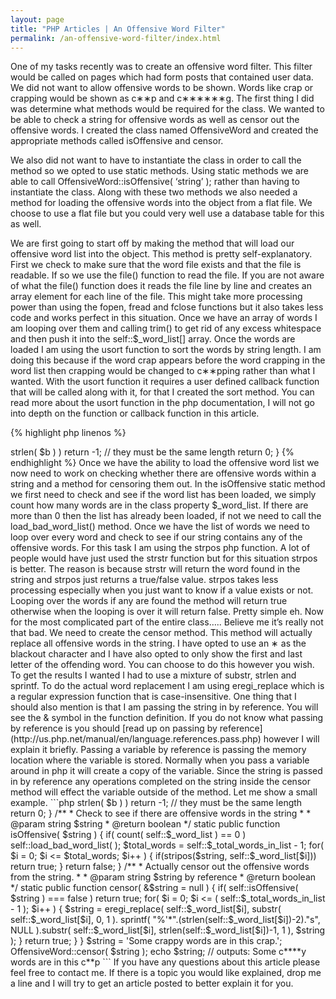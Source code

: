 ```yaml
---
layout: page
title: "PHP Articles | An Offensive Word Filter"
permalink: /an-offensive-word-filter/index.html
---
```


One of my tasks recently was to create an offensive word filter.  This filter would be called on pages which had form posts that contained user data.  We did not want to allow offensive words to be shown.  Words like crap or crapping would be shown as c&lowast;&lowast;p and c&lowast;&lowast;&lowast;&lowast;&lowast;&lowast;g. The first thing I did was determine what methods would be required for the class.  We wanted to be able to check a string for offensive words as well as censor out the offensive words.  I created the class named OffensiveWord and created the appropriate methods called isOffensive and censor.

We also did not want to have to instantiate the class in order to call the method so we opted to use static methods.  Using static methods we are able to call OffensiveWord::isOffensive( ‘string’ ); rather than having to instantiate the class. Along with these two methods we also needed a method for loading the offensive words into the object from a flat file. We choose to use a flat file but you could very well use a database table for this as well.

We are first going to start off by making the method that will load our offensive word list into the object. This method is pretty self-explanatory. First we check to make sure that the word file exists and that the file is readable. If so we use the file() function to read the file. If you are not aware of what the file() function does it reads the file line by line and creates an array element for each line of the file. This might take more processing power than using the fopen, fread and fclose functions but it also takes less code and works perfect in this situation. Once we have an array of words I am looping over them and calling trim() to get rid of any excess whitespace and then push it into the self::$_word_list[] array. Once the words are loaded I am using the usort function to sort the words by string length. I am doing this because if the word crap appears before the word crapping in the word list then crapping would be changed to c&lowast;&lowast;pping rather than what I wanted. With the usort function it requires a user defined callback function that will be called along with it, for that I created the sort method. You can read more about the usort function in the php documentation, I will not go into depth on the function or callback function in this article.

{% highlight php linenos %}
<?php
/**
  * Load the offensive word list
  *
  * @return boolean
  */
 private function load_bad_word_list( )
 {
     if( 
	 	is_file( 'offensiveword.txt' ) && 
		is_readable( 'offensiveword.txt' ) 
	 )
     {
         $lines = file( 'offensiveword.txt' );
         self::$_total_words_in_list = count( $lines );
         for( $i = 0; $i <= ( self::$_total_words_in_list - 1); $i++ ) 
		 	if( $lines[$i] != "" ) 
				self::$_word_list[] = trim( $lines[$i] );
         usort(self::$_word_list, array( self, 'sort' ) );
         $lines = null;
         return true;
     }
     else return false;
 }
 
 /**
  * Sort the word list by string length, longest to smallest string. This
  * is the user defined callback function for the usort function call
  * in the load_bad_word_list method.
  *
  * @param string $a
  * @param string $b
  * @return integer
  */
 private function sort( $a, $b )
 {
     if( strlen( $a ) < strlen( $b ) ) return 1;
     if( strlen( $a ) > strlen( $b ) ) return -1;
 
     // they must be the same length
     return 0;
 }
{%  endhighlight %}

Once we have the ability to load the offensive word list we now need to work on checking whether there are offensive words within a string and a method for censoring them out. In the isOffensive static method we first need to check and see if the word list has been loaded, we simply count how many words are in the class property $_word_list. If there are more than 0 then the list has already been loaded, if not we need to call the load_bad_word_list() method. Once we have the list of words we need to loop over every word and check to see if our string contains any of the offensive words. For this task I am using the strpos php function. A lot of people would have just used the strstr function but for this situation strpos is better. The reason is because strstr will return the word found in the string and strpos just returns a true/false value. strpos takes less processing especially when you just want to know if a value exists or not. Looping over the words if any are found the method will return true otherwise when the looping is over it will return false. Pretty simple eh.

Now for the most complicated part of the entire class….. Believe me it’s really not that bad. We need to create the censor method. This method will actually replace all offensive words in the string. I have opted to use an &lowast; as the blackout character and I have also opted to only show the first and last letter of the offending word. You can choose to do this however you wish. To get the results I wanted I had to use a mixture of substr, strlen and sprintf. To do the actual word replacement I am using eregi_replace which is a regular expression function that is case-insensitive. One thing that I should also mention is that I am passing the string in by reference. You will see the & symbol in the function definition. If you do not know what passing by reference is you should [read up on passing by reference](http://us.php.net/manual/en/language.references.pass.php) however I will explain it briefly. Passing a variable by reference is passing the memory location where the variable is stored. Normally when you pass a variable around in php it will create a copy of the variable. Since the string is passed in by reference any operations completed on the string inside the censor method will effect the variable outside of the method. Let me show a small example.

```php
<?php
/**
 * Passing by reference
 *
 * Outputs
 *
 * 10 - before add() call
 * 10 - after add() call
 * 15 - after addref() call
 */
$a = 10;
echo $a;
add($a);
echo $a;
addref($a);
echo $a;
 
function addref(&$a)
{
    $a += 5;
}
 
function add($a)
{
    $a += 5;
}
```

Notice that the add function call does not effect the value of $a outside of the add method. However the addref method call does. This is because you are passing $a into addref by reference. When you call the add method call php will create a copy of the $a variable and any operations inside the add function are completed on the copy of the variable.

In the censor method I am also calling the isOffensive method to check and see if the string contains any offensive words. If there are no offensive words there is no point in doing any further processing. Another thing that you might find confusing are all of the references to self:: in the code. Things have to be done like this due to the methods being defined as static. You are probably use to seeing $this rather than self:: but if you are confused I suggest you read up on the [PHP 5 static keyword](http://us.php.net/manual/en/language.oop5.static.php).

```php
<?php
/**
 * An Offensive Word Filtering Class
 *
 */
class OffensiveWord
{   
    static private $_word_list;
    static private $_total_words_in_list;
 
    /**
     * Class Constructor
     * 
     * Currently this is not used because the public methods that are
     * available are all statically called
     */
    private function __construct( )
    {
 
    }
 
    /**
     * Load the offensive word list
     *
     * @return boolean
     */
    private function load_bad_word_list( )
    {
        if( 
			is_file( INCLUDE_DIR.'/offensiveword.txt' ) && 
			is_readable( INCLUDE_DIR.'/offensiveword.txt' ) 
		)
        {
            $lines = file( INCLUDE_DIR.'/offensiveword.txt' );
            self::$_total_words_in_list = count( $lines );
            for( $i = 0; $i <= ( self::$_total_words_in_list - 1); $i++ ) 
				if( $lines[$i] != "" ) 
					self::$_word_list[] = trim( strtolower( $lines[$i] ) );
            usort(self::$_word_list, array( self, 'sort' ) );
            $lines = null;
            return true;
        }
        else return false;
    }
 
    /**
     * Sort the word list by string length, longest to smallest string. 
     * This is the user defined callback function for the usort 
     * function call in the load_bad_word_list method.
     *
     * @param string $a
     * @param string $b
     * @return integer
     */
    private function sort( $a, $b )
    {
        if( strlen( $a ) < strlen( $b ) ) return 1;
        if( strlen( $a ) > strlen( $b ) ) return -1;
 
        // they must be the same length
        return 0;
    }
 
    /**
     * Check to see if there are offensive words in the string
     *
     * @param string $string
     * @return boolean
     */
    static public function isOffensive( $string )
    {
        if( count( self::$_word_list ) == 0 ) 
			self::load_bad_word_list( );
			
		$total_words = self::$_total_words_in_list - 1;
        for( $i = 0; $i <= $total_words; $i++ )
        {
            if(stripos($string, self::$_word_list[$i]))
				return true;
        }
		
        return false;
    }
 
    /**
     * Actually censor out the offensive words from the string.
     *
     * @param string $string by reference
     * @return boolean
     */
    static public function censor( &$string = null )
    {
        if( self::isOffensive( $string ) === false ) return true;
        for( $i = 0; $i <= ( self::$_total_words_in_list - 1 ); $i++ )
        {
            $string = eregi_replace(
				self::$_word_list[$i], 
				substr(
					self::$_word_list[$i], 
					0, 
					1
				).
				sprintf(
					"%'*".(strlen(self::$_word_list[$i])-2)."s", 
					NULL
				).substr(
					self::$_word_list[$i], 
					strlen(self::$_word_list[$i])-1, 1
				), $string
			);
        }
        return true;
    }
}
 
$string = 'Some crappy words are in this crap.';
OffensiveWord::censor( $string );
echo $string;
// outputs: Some c****y words are in this c**p
```

If you have any questions about this article please feel free to contact me. If there is a topic you would like explained, drop me a line and I will try to get an article posted to better explain it for you.